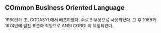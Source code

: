 ## COmmon Business Oriented Language

1960년대 초, CODASYL에서 배포하였다. 주로 업무용으로 사용되었다. 그 후 1968과 1974년에 걸친 표준화 작업으로 ANSI COBOL이 제정되었다. 